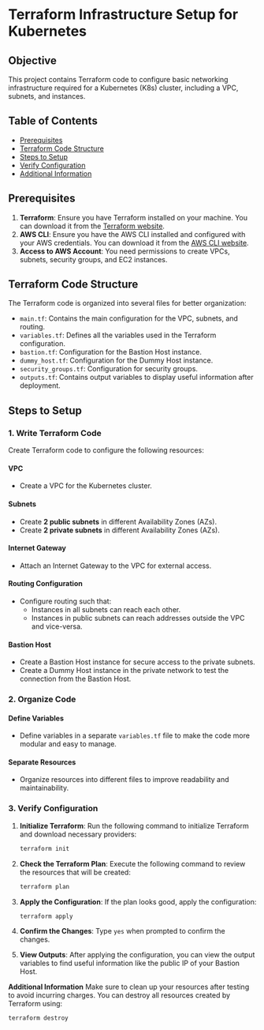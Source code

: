 # Terraform Infrastructure Setup for Kubernetes

## Objective

This project contains Terraform code to configure basic networking infrastructure required for a Kubernetes (K8s) cluster, including a VPC, subnets, and instances.

## Table of Contents

- [Prerequisites](#prerequisites)
- [Terraform Code Structure](#terraform-code-structure)
- [Steps to Setup](#steps-to-setup)
- [Verify Configuration](#verify-configuration)
- [Additional Information](#additional-information)

## Prerequisites

1. **Terraform**: Ensure you have Terraform installed on your machine. You can download it from the [Terraform website](https://www.terraform.io/downloads.html).
2. **AWS CLI**: Ensure you have the AWS CLI installed and configured with your AWS credentials. You can download it from the [AWS CLI website](https://aws.amazon.com/cli/).
3. **Access to AWS Account**: You need permissions to create VPCs, subnets, security groups, and EC2 instances.

## Terraform Code Structure

The Terraform code is organized into several files for better organization:

- `main.tf`: Contains the main configuration for the VPC, subnets, and routing.
- `variables.tf`: Defines all the variables used in the Terraform configuration.
- `bastion.tf`: Configuration for the Bastion Host instance.
- `dummy_host.tf`: Configuration for the Dummy Host instance.
- `security_groups.tf`: Configuration for security groups.
- `outputs.tf`: Contains output variables to display useful information after deployment.

## Steps to Setup

### 1. Write Terraform Code

Create Terraform code to configure the following resources:

#### VPC
- Create a VPC for the Kubernetes cluster.

#### Subnets
- Create **2 public subnets** in different Availability Zones (AZs).
- Create **2 private subnets** in different Availability Zones (AZs).

#### Internet Gateway
- Attach an Internet Gateway to the VPC for external access.

#### Routing Configuration
- Configure routing such that:
  - Instances in all subnets can reach each other.
  - Instances in public subnets can reach addresses outside the VPC and vice-versa.

#### Bastion Host
- Create a Bastion Host instance for secure access to the private subnets.
- Create a Dummy Host instance in the private network to test the connection from the Bastion Host.

### 2. Organize Code

#### Define Variables
- Define variables in a separate `variables.tf` file to make the code more modular and easy to manage.

#### Separate Resources
- Organize resources into different files to improve readability and maintainability.

### 3. Verify Configuration

1. **Initialize Terraform**:
   Run the following command to initialize Terraform and download necessary providers:

   ```bash
   terraform init
   
2. **Check the Terraform Plan**:
    Execute the following command to review the resources that will be created:

    ```bash
    terraform plan
    
3. **Apply the Configuration**:
   If the plan looks good, apply the configuration:

   ```bash
   terraform apply
   
4. **Confirm the Changes**:
   Type ```yes``` when prompted to confirm the changes.

5. **View Outputs**:
   After applying the configuration, you can view the output variables to find useful information like the public IP of your Bastion Host.

**Additional Information**
Make sure to clean up your resources after testing to avoid incurring charges. 
You can destroy all resources created by Terraform using:
    
    terraform destroy
